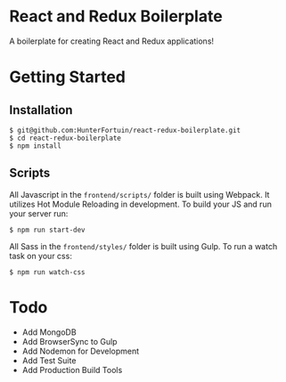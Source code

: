 # React and Redux Boilerplate

A boilerplate for creating React and Redux applications!

# Getting Started

## Installation

```
$ git@github.com:HunterFortuin/react-redux-boilerplate.git
$ cd react-redux-boilerplate
$ npm install
```

## Scripts

All Javascript in the `frontend/scripts/` folder is built using Webpack. It utilizes Hot Module Reloading in development. To build your JS and run your server run:

```
$ npm run start-dev
```

All Sass in the `frontend/styles/` folder is built using Gulp. To run a watch task on your css:

```
$ npm run watch-css
```

# Todo
- Add MongoDB
- Add BrowserSync to Gulp
- Add Nodemon for Development
- Add Test Suite
- Add Production Build Tools
